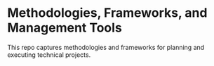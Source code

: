 # Methodologies, Frameworks, and Management Tools

This repo captures methodologies and frameworks for planning and executing technical projects. 
